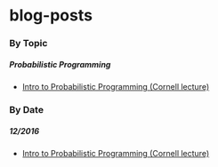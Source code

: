 # blog-posts

### By Topic

##### Probabilistic Programming
* [Intro to Probabilistic Programming (Cornell lecture)](https://www.cs.cornell.edu/Courses/cs4110/2016fa/lectures/lecture33.html)


### By Date

##### 12/2016
* [Intro to Probabilistic Programming (Cornell lecture)](https://www.cs.cornell.edu/Courses/cs4110/2016fa/lectures/lecture33.html)
